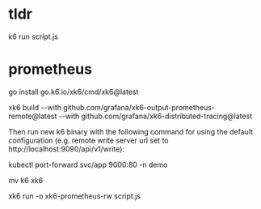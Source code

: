 # tldr
k6 run script.js

# prometheus

go install go.k6.io/xk6/cmd/xk6@latest

xk6 build --with github.com/grafana/xk6-output-prometheus-remote@latest --with github.com/grafana/xk6-distributed-tracing@latest

Then run new k6 binary with the following command for using the default configuration (e.g. remote write server url set to http://localhost:9090/api/v1/write):

kubectl port-forward svc/app 9000:80 -n demo

mv k6 xk6

xk6 run -o xk6-prometheus-rw script.js 
